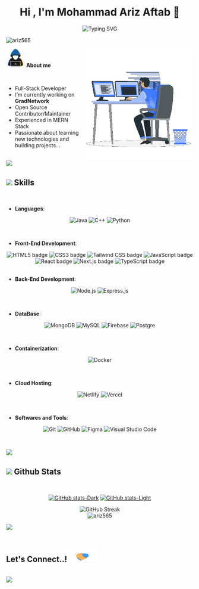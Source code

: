 
 <!-- ## <img src="https://media3.giphy.com/media/qgQUggAC3Pfv687qPC/giphy.gif?cid=ecf05e47srfzcp26tzlqmrid21gou66j7n0xuwpb8s6o4hg9&rid=giphy.gif&ct=g" width="1000" height="300" /> -->




<h1 align="center">Hi , I'm Mohammad Ariz Aftab 👋</h1>
<!-- ## <h3 align="center">Computer Science Enthusiast</h3> -->

<p align="center"
<a href="https://git.io/typing-svg"><img src="https://readme-typing-svg.demolab.com?font=Fira+Code&duration=4000&pause=700&random=true&width=435&lines=Full+Stack+Developer;Tech+Enthusiast;Love+to+learn+new+stuffs...%3C3" alt="Typing SVG" /></a>
</p>
<!-- Profile views -->
<p align="left"> <img src="https://komarev.com/ghpvc/?username=ariz565&label=Profile%20views&color=0e75b6&style=flat" alt="ariz565" /> </p>

 <picture><img src = "./about_me.gif" width = 50px></picture> **About me**
 <picture> <img align="right" src="./Right_Side.gif" width = 300px></picture>

 <br>

- Full-Stack Developer
- I’m currently working on **GradNetwork**
- Open Source Contributor/Maintainer
- Experienced in MERN Stack
- Passionate about learning new technologies and building projects...

<br>
<img src="https://user-images.githubusercontent.com/73097560/115834477-dbab4500-a447-11eb-908a-139a6edaec5c.gif"><br>

## <img src="https://media2.giphy.com/media/QssGEmpkyEOhBCb7e1/giphy.gif?cid=ecf05e47a0n3gi1bfqntqmob8g9aid1oyj2wr3ds3mg700bl&rid=giphy.gif" width ="25"><b> Skills</b>
<br>

<p align="center">

- **Languages**:
    

<p align="center">
    <img src="https://img.shields.io/badge/Java%20-%232370ED.svg?style=for-the-badge&logo=java&logoColor=white" alt="Java">
    <img src="https://img.shields.io/badge/C++%20-%2300599C.svg?style=for-the-badge&logo=c%2B%2B&logoColor=white" alt="C++">
    <img src="https://img.shields.io/badge/Python%20-%2314354C.svg?style=for-the-badge&logo=python&logoColor=white" alt="Python">
</p>

<br>   
    
- **Front-End Development**:

<div align="center">
  <img src="https://img.shields.io/badge/HTML5%20-%23E34F26.svg?style=for-the-badge&logo=html5&logoColor=white" alt="HTML5 badge">
  <img src="https://img.shields.io/badge/CSS%20-%231572B6.svg?style=for-the-badge&logo=css3&logoColor=white" alt="CSS3 badge">
  <img src="https://img.shields.io/badge/Tailwind%20CSS%20-%2338B2AC.svg?style=for-the-badge&logo=tailwind-css&logoColor=white" alt="Tailwind CSS badge">
  <img src="https://img.shields.io/badge/JavaScript%20-%23F7DF1E.svg?style=for-the-badge&logo=javascript&logoColor=black" alt="JavaScript badge">
  <img src="https://img.shields.io/badge/React%20-%2320232a.svg?style=for-the-badge&logo=react&logoColor=%2361DAFB" alt="React badge">
  <img src="https://img.shields.io/badge/Next.js%20-%23000000.svg?style=for-the-badge&logo=next.js&logoColor=white" alt="Next.js badge">
  <img src="https://img.shields.io/badge/typescript%20-%23007ACC.svg?style=for-the-badge&logo=typescript&logoColor=white" alt="TypeScript badge">
</div>


<br>

- **Back-End Development**:

<p align="center">
    <img src="https://img.shields.io/badge/Node%20js-339933?style=for-the-badge&logo=nodedotjs&logoColor=white" alt="Node.js">
    <img src="https://img.shields.io/badge/Express%20js-000000?style=for-the-badge&logo=express&logoColor=white" alt="Express.js">
</p>

<br>

- **DataBase**:

<p align="center">
    <img src="https://img.shields.io/badge/MongoDB%20-%234ea94b.svg?style=for-the-badge&logo=mongodb&logoColor=white" alt="MongoDB">
    <img src="https://img.shields.io/badge/MySQL%20-%2300f.svg?style=for-the-badge&logo=mysql&logoColor=white" alt="MySQL">
    <img src="https://img.shields.io/badge/firebase%20-%23039BE5.svg?style=for-the-badge&logo=firebase" alt="Firebase">
    <img src="https://img.shields.io/badge/Postgre-%230057D9.svg?style=for-the-badge&logo=postgre" alt="Postgre">
</p>


<br>

- **Containerization**:

<p align="center">
    <img src="https://img.shields.io/badge/Docker-2CA5E0?style=for-the-badge&logo=docker&logoColor=white" alt="Docker">
</p>


<br>

- **Cloud Hosting**:


<p align="center">
    <img src="https://img.shields.io/badge/Netlify-%23000000.svg?style=for-the-badge&logo=netlify&logoColor=white" alt="Netlify">
    <img src="https://img.shields.io/badge/Vercel-000000?style=for-the-badge&logo=vercel&logoColor=white" alt="Vercel">
</p>

<br>

- **Softwares and Tools**:

<p align="center">
    <img src="https://img.shields.io/badge/git-%23F05033.svg?style=for-the-badge&logo=git&logoColor=white" alt="Git">
    <img src="https://img.shields.io/badge/github-%23121011.svg?style=for-the-badge&logo=github&logoColor=white" alt="GitHub">
    <img src="https://img.shields.io/badge/Figma-F24E1E?style=for-the-badge&logo=figma&logoColor=white" alt="Figma">
    <img src="https://img.shields.io/badge/Visual%20Studio%20Code-0078d7.svg?style=for-the-badge&logo=visual-studio-code&logoColor=white" alt="Visual Studio Code">
</p>

<br>

</p>
<img src="https://user-images.githubusercontent.com/73097560/115834477-dbab4500-a447-11eb-908a-139a6edaec5c.gif"><br>

## <img src="https://media.giphy.com/media/iY8CRBdQXODJSCERIr/giphy.gif" width="35"><b> Github Stats </b>
<br>

<div align="center">

[![ GitHub stats-Dark](https://github-readme-stats.vercel.app/api?username=ariz565&show_icons=true&theme=dark#gh-dark-mode-only)](https://github.com/anuraghazra/github-readme-stats#gh-dark-mode-only)
[![GitHub stats-Light](https://github-readme-stats.vercel.app/api?username=ariz565&show_icons=true&theme=default#gh-light-mode-only)](https://github.com/anuraghazra/github-readme-stats#gh-light-mode-only)

<!-- Github Streak -->
<img src="https://github-readme-streak-stats.herokuapp.com?user=ariz565&theme=react&hide_border=true&background=FFFFFF&stroke=0000&ring=007AFF&fire=007AFF&currStreakNum=007AFF&currStreakLabel=444444&sideNums=007AFF&sideLabels=444444&dates=444444" alt="GitHub Streak" />

<br>

<img src="https://github-readme-stats.vercel.app/api/top-langs?username=ariz565&show_icons=true&locale=en&layout=compact" alt="ariz565" />


</div>

<img src="https://user-images.githubusercontent.com/73097560/115834477-dbab4500-a447-11eb-908a-139a6edaec5c.gif"><br>
<br>
## <b> Let's Connect..!</b><img src="./handshake.gif" width ="80">
<br>
<img src="https://user-images.githubusercontent.com/73097560/115834477-dbab4500-a447-11eb-908a-139a6edaec5c.gif">
<br>



<!--
<p align="left"> <a href="https://github.com/ryo-ma/github-profile-trophy"><img src="https://github-profile-trophy.vercel.app/?username=ariz565" alt="ariz565" /></a> </p>

- 🔭 I’m currently working on **GradNetwork**

- 🌱 I’m currently learning **Back-End Development**

- 💬 Ask me about **Programming Languages, Algorithms and Data Structures**

<h3 align="left">Connect with me:</h3> -->

